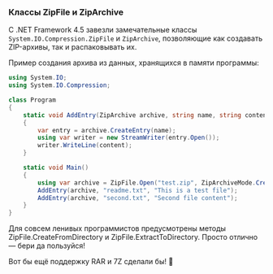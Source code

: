 ﻿### Классы ZipFile и ZipArchive

С .NET Framework 4.5 завезли замечательные классы `System.IO.Compression.ZipFile` и `ZipArchive`, позволяющие как создавать ZIP-архивы, так и распаковывать их.

Пример создания архива из данных, хранящихся в памяти программы:

```c#
using System.IO;
using System.IO.Compression;

class Program
{
    static void AddEntry(ZipArchive archive, string name, string content)
    {
        var entry = archive.CreateEntry(name);
        using var writer = new StreamWriter(entry.Open());
        writer.WriteLine(content);
    }

    static void Main()
    {
        using var archive = ZipFile.Open("test.zip", ZipArchiveMode.Create);
        AddEntry(archive, "readme.txt", "This is a test file");
        AddEntry(archive, "second.txt", "Second file content");
    }
}
```

Для совсем ленивых программистов предусмотрены методы ZipFile.CreateFromDirectory и ZipFile.ExtractToDirectory. Просто отлично — бери да пользуйся!

Вот бы ещё поддержку RAR и 7Z сделали бы! 🙂

